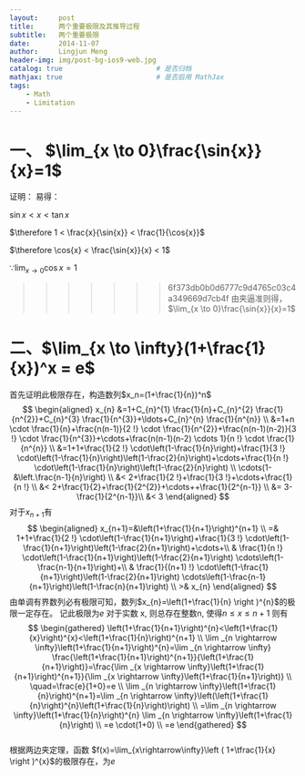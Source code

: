 ```yaml
---
layout:     post
title:      两个重要极限及其推导过程
subtitle:   两个重要极限
date:       2014-11-07
author:     Lingjun Meng
header-img: img/post-bg-ios9-web.jpg
catalog: true 						# 是否归档
mathjax: true                       # 是否启用 MathJax
tags:
    - Math
    - Limitation
---
```



# 一、 $\lim_{x \to 0}\frac{\sin{x}}{x}=1$
证明： 易得：

$\sin{x} < x < \tan{x}$

$\therefore 1 < \frac{x}{\sin{x}} < \frac{1}{\cos{x}}$

$\therefore \cos{x} < \frac{\sin{x}}{x} < 1$

$\because \lim_{x\to 0} \cos{x} = 1$

>>>>>>> 6f373db0b0d6777c9d4765c03c4a349669d7cb4f
由夹逼准则得，$\lim_{x \to 0}\frac{\sin{x}}{x}=1$ 
# 二、$\lim_{x \to \infty}(1+\frac{1}{x})^x = e$ 
首先证明此极限存在，构造数列$x_n=(1+\frac{1}{n})^n$
 $$   \begin{aligned} x_{n} &=1+C_{n}^{1} \frac{1}{n}+C_{n}^{2} \frac{1}{n^{2}}+C_{n}^{3} \frac{1}{n^{3}}+\ldots+C_{n}^{n} \frac{1}{n^{n}} \\ &=1+n \cdot \frac{1}{n}+\frac{n(n-1)}{2 !} \cdot \frac{1}{n^{2}}+\frac{n(n-1)(n-2)}{3 !} \cdot \frac{1}{n^{3}}+\cdots+\frac{n(n-1)(n-2) \cdots 1}{n !} \cdot \frac{1}{n^{n}} \\ &=1+1+\frac{1}{2 !} \cdot\left(1-\frac{1}{n}\right)+\frac{1}{3 !} \cdot\left(1-\frac{1}{n}\right)\left(1-\frac{2}{n}\right)+\cdots+\frac{1}{n !} \cdot\left(1-\frac{1}{n}\right)\left(1-\frac{2}{n}\right) \\ \cdots(1-&\left.\frac{n-1}{n}\right) \\ &< 2+\frac{1}{2 !}+\frac{1}{3 !}+\cdots+\frac{1}{n !} \\ &< 2+\frac{1}{2}+\frac{1}{2^{2}}+\cdots++\frac{1}{2^{n-1}} \\ &= 3-\frac{1}{2^{n-1}}\\ &< 3 \end{aligned}  $$ 
对于$x_{n+1}$有 
$$ \begin{aligned} x_{n+1}=&\left(1+\frac{1}{n+1}\right)^{n+1} \\ =& 1+1+\frac{1}{2 !} \cdot\left(1-\frac{1}{n+1}\right)+\frac{1}{3 !} \cdot\left(1-\frac{1}{n+1}\right)\left(1-\frac{2}{n+1}\right)+\cdots+\\ & \frac{1}{n !} \cdot\left(1-\frac{1}{n+1}\right)\left(1-\frac{2}{n+1}\right) \cdots\left(1-\frac{n-1}{n+1}\right)+\\ & \frac{1}{(n+1) !} \cdot\left(1-\frac{1}{n+1}\right)\left(1-\frac{2}{n+1}\right) \cdots\left(1-\frac{n-1}{n+1}\right)\left(1-\frac{n}{n+1}\right) \\ >& x_{n} \end{aligned} $$ 
由单调有界数列必有极限可知，数列$x_{n}=\left(1+\frac{1}{n} \right )^{n}$的极限一定存在。
记此极限为$e$ 对于实数 x, 则总存在整数n,  使得$n \leqslant x \leqslant n+1$ 则有 
$$ \begin{gathered} \left(1+\frac{1}{n+1}\right)^{n}<\left(1+\frac{1}{x}\right)^{x}<\left(1+\frac{1}{n}\right)^{n+1} \\ \lim _{n \rightarrow \infty}\left(1+\frac{1}{n+1}\right)^{n}=\lim _{n \rightarrow \infty} \frac{\left(1+\frac{1}{n+1}\right)^{n+1}}{\left(1+\frac{1}{n+1}\right)}=\frac{\lim _{x \rightarrow \infty}\left(1+\frac{1}{n+1}\right)^{n+1}}{\lim _{x \rightarrow \infty}\left(1+\frac{1}{n+1}\right)} \\ \quad=\frac{e}{1+0}=e \\ \lim _{n \rightarrow \infty}\left(1+\frac{1}{n}\right)^{n+1}=\lim _{n \rightarrow \infty}\left(\left(1+\frac{1}{n}\right)^{n}\left(1+\frac{1}{n}\right)\right) \\ =\lim _{n \rightarrow \infty}\left(1+\frac{1}{n}\right)^{n} \lim _{n \rightarrow \infty}\left(1+\frac{1}{n}\right) \\ =e \cdot(1+0) \\ =e \end{gathered} $$    
根据两边夹定理，函数 $f(x)=\lim_{x\rightarrow\infty}\left ( 1+\tfrac{1}{x} \right )^{x}$的极限存在，为$e$ 
